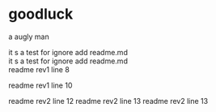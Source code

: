 goodluck
========

a augly man

it s a test for ignore add readme.md <br>
it s a test for ignore add readme.md <br>
readme rev1 line 8
 
readme rev1 line 10

readme rev2 line 12
readme rev2 line 13
readme rev2 line 13